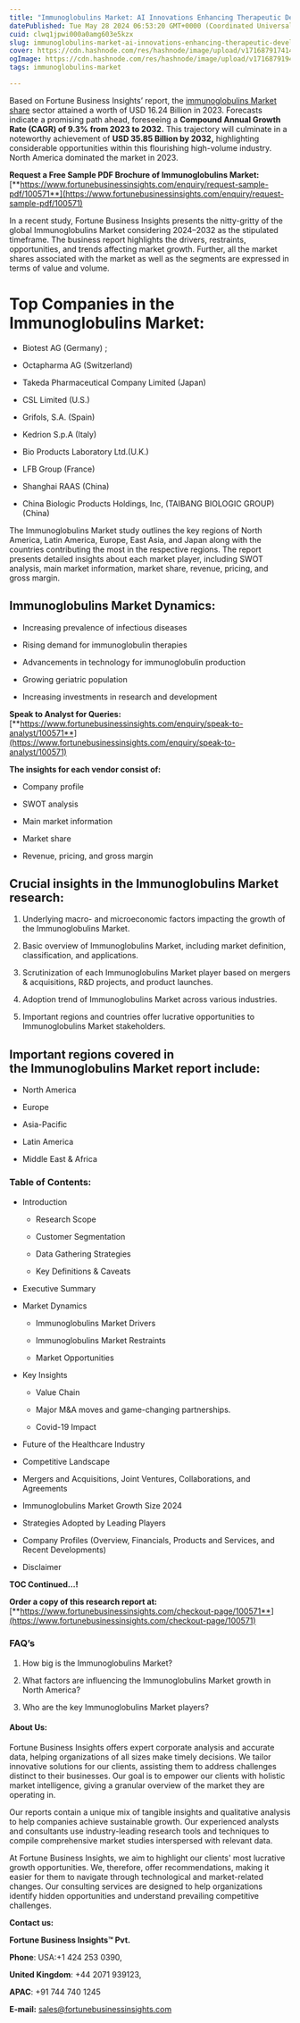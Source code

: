 ```yaml
---
title: "Immunoglobulins Market: AI Innovations Enhancing Therapeutic Development"
datePublished: Tue May 28 2024 06:53:20 GMT+0000 (Coordinated Universal Time)
cuid: clwq1jpwi000a0amg603e5kzx
slug: immunoglobulins-market-ai-innovations-enhancing-therapeutic-development
cover: https://cdn.hashnode.com/res/hashnode/image/upload/v1716879174149/3b3cab9e-9252-4104-a7af-2b806544e470.png
ogImage: https://cdn.hashnode.com/res/hashnode/image/upload/v1716879194668/2208ed96-7351-41fe-9745-acef0fe2adc0.png
tags: immunoglobulins-market

---
```


Based on Fortune Business Insights’ report, the [immunoglobulins Market share](https://www.fortunebusinessinsights.com/industry-reports/immunoglobulins-market-100571) sector attained a worth of USD 16.24 Billion in 2023. Forecasts indicate a promising path ahead, foreseeing a **Compound Annual Growth Rate (CAGR) of 9.3% from 2023 to 2032.** This trajectory will culminate in a noteworthy achievement of **USD 35.85 Billion by 2032,** highlighting considerable opportunities within this flourishing high-volume industry. North America dominated the market in 2023.

**Request a Free Sample PDF Brochure of Immunoglobulins Market:** [**https://www.fortunebusinessinsights.com/enquiry/request-sample-pdf/100571**](https://www.fortunebusinessinsights.com/enquiry/request-sample-pdf/100571)

In a recent study, Fortune Business Insights presents the nitty-gritty of the global Immunoglobulins Market considering 2024–2032 as the stipulated timeframe. The business report highlights the drivers, restraints, opportunities, and trends affecting market growth. Further, all the market shares associated with the market as well as the segments are expressed in terms of value and volume.

# **Top Companies in the Immunoglobulins Market:**

* Biotest AG (Germany) ;
    
* Octapharma AG (Switzerland)
    
* Takeda Pharmaceutical Company Limited (Japan)
    
* CSL Limited (U.S.)
    
* Grifols, S.A. (Spain)
    
* Kedrion S.p.A (Italy)
    
* Bio Products Laboratory Ltd.(U.K.)
    
* LFB Group (France)
    
* Shanghai RAAS (China)
    
* China Biologic Products Holdings, Inc, (TAIBANG BIOLOGIC GROUP) (China)
    

The Immunoglobulins Market study outlines the key regions of North America, Latin America, Europe, East Asia, and Japan along with the countries contributing the most in the respective regions. The report presents detailed insights about each market player, including SWOT analysis, main market information, market share, revenue, pricing, and gross margin.

## Immunoglobulins Market **Dynamics**:

* Increasing prevalence of infectious diseases
    
* Rising demand for immunoglobulin therapies
    
* Advancements in technology for immunoglobulin production
    
* Growing geriatric population
    
* Increasing investments in research and development
    

**Speak to Analyst for Queries:** [**https://www.fortunebusinessinsights.com/enquiry/speak-to-analyst/100571**](https://www.fortunebusinessinsights.com/enquiry/speak-to-analyst/100571)

**The insights for each vendor consist of:**

* Company profile
    
* SWOT analysis
    
* Main market information
    
* Market share
    
* Revenue, pricing, and gross margin
    

## **Crucial insights in the Immunoglobulins Market research:**

1. Underlying macro- and microeconomic factors impacting the growth of the Immunoglobulins Market.
    
2. Basic overview of Immunoglobulins Market, including market definition, classification, and applications.
    
3. Scrutinization of each Immunoglobulins Market player based on mergers & acquisitions, R&D projects, and product launches.
    
4. Adoption trend of Immunoglobulins Market across various industries.
    
5. Important regions and countries offer lucrative opportunities to Immunoglobulins Market stakeholders.
    

## **Important regions covered in the Immunoglobulins Market report include:**

* North America
    
* Europe
    
* Asia-Pacific
    
* Latin America
    
* Middle East & Africa
    

### **Table of Contents:**

* Introduction
    
    * Research Scope
        
    * Customer Segmentation
        
    * Data Gathering Strategies
        
    * Key Definitions & Caveats
        
* Executive Summary
    
* Market Dynamics
    
    * Immunoglobulins Market Drivers
        
    * Immunoglobulins Market Restraints
        
    * Market Opportunities
        
* Key Insights
    
    * Value Chain
        
    * Major M&A moves and game-changing partnerships.
        
    * Covid-19 Impact
        
* Future of the Healthcare Industry
    
* Competitive Landscape
    
* Mergers and Acquisitions, Joint Ventures, Collaborations, and Agreements
    
* Immunoglobulins Market Growth Size 2024
    
* Strategies Adopted by Leading Players
    
* Company Profiles (Overview, Financials, Products and Services, and Recent Developments)
    
* Disclaimer
    

**TOC Continued…!**

**Order a copy of this research report at:** [**https://www.fortunebusinessinsights.com/checkout-page/100571**](https://www.fortunebusinessinsights.com/checkout-page/100571)

### **FAQ’s**

1. How big is the Immunoglobulins Market?
    
2. What factors are influencing the Immunoglobulins Market growth in North America?
    
3. Who are the key Immunoglobulins Market players?
    

#### **About Us:**

Fortune Business Insights offers expert corporate analysis and accurate data, helping organizations of all sizes make timely decisions. We tailor innovative solutions for our clients, assisting them to address challenges distinct to their businesses. Our goal is to empower our clients with holistic market intelligence, giving a granular overview of the market they are operating in.

Our reports contain a unique mix of tangible insights and qualitative analysis to help companies achieve sustainable growth. Our experienced analysts and consultants use industry-leading research tools and techniques to compile comprehensive market studies interspersed with relevant data.

At Fortune Business Insights, we aim to highlight our clients' most lucrative growth opportunities. We, therefore, offer recommendations, making it easier for them to navigate through technological and market-related changes. Our consulting services are designed to help organizations identify hidden opportunities and understand prevailing competitive challenges.

**Contact us:**

**Fortune Business Insights™ Pvt.**

**Phone**: USA:+1 424 253 0390,

**United Kingdom**: +44 2071 939123,

**APAC**: +91 744 740 1245

**E-mail:** [sales@fortunebusinessinsights.com](mailto:sales@fortunebusinessinsights.com)